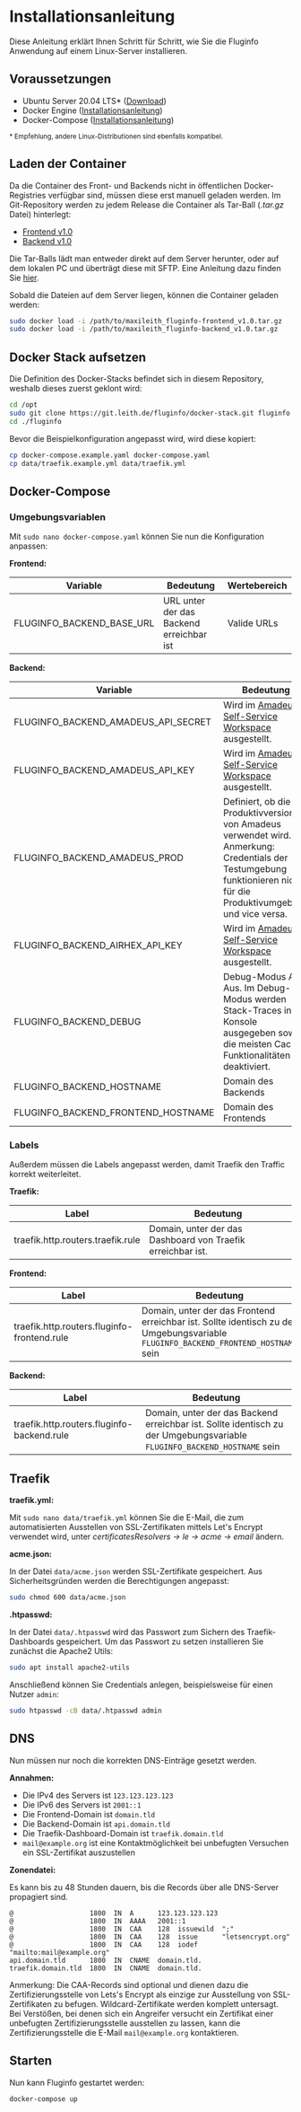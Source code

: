 # Installationsanleitung

Diese Anleitung erklärt Ihnen Schritt für Schritt, wie Sie die Fluginfo Anwendung auf einem Linux-Server installieren.

## Voraussetzungen

-   Ubuntu Server 20.04 LTS\* ([Download](https://ubuntu.com/download/server))
-   Docker Engine ([Installationsanleitung](https://docs.docker.com/engine/install/ubuntu/))
-   Docker-Compose ([Installationsanleitung](https://docs.docker.com/compose/install/#install-compose))

<small>\* Empfehlung, andere Linux-Distributionen sind ebenfalls kompatibel.</small>

## Laden der Container

Da die Container des Front- und Backends nicht in öffentlichen Docker-Registries verfügbar sind, müssen diese erst manuell geladen werden. Im Git-Repository werden zu jedem Release die Container als Tar-Ball (_.tar.gz_ Datei) hinterlegt:

-   [Frontend v1.0](https://git.leith.de/fluginfo/frontend/releases/tag/v1.0)
-   [Backend v1.0](https://git.leith.de/fluginfo/backend/releases/tag/v1.0)

Die Tar-Balls lädt man entweder direkt auf dem Server herunter, oder auf dem lokalen PC und überträgt diese mit SFTP. Eine Anleitung dazu finden Sie [hier](https://www.ionos.com/help/hosting/setting-up-and-managing-ftp-access/transferring-files-with-filezilla-using-sftp/).

Sobald die Dateien auf dem Server liegen, können die Container geladen werden:

```bash
sudo docker load -i /path/to/maxileith_fluginfo-frontend_v1.0.tar.gz
sudo docker load -i /path/to/maxileith_fluginfo-backend_v1.0.tar.gz
```

## Docker Stack aufsetzen

Die Definition des Docker-Stacks befindet sich in diesem Repository, weshalb dieses zuerst geklont wird:

```bash
cd /opt
sudo git clone https://git.leith.de/fluginfo/docker-stack.git fluginfo
cd ./fluginfo
```

Bevor die Beispielkonfiguration angepasst wird, wird diese kopiert:

```bash
cp docker-compose.example.yaml docker-compose.yaml
cp data/traefik.example.yml data/traefik.yml
```

## Docker-Compose

### Umgebungsvariablen

Mit `sudo nano docker-compose.yaml` können Sie nun die Konfiguration anpassen:

**Frontend:**

| Variable                  | Bedeutung                                | Wertebereich |
| ------------------------- | ---------------------------------------- | ------------ |
| FLUGINFO_BACKEND_BASE_URL | URL unter der das Backend erreichbar ist | Valide URLs  |

**Backend:**

| Variable                            | Bedeutung                                                                                                                                                            | Wertebereich                        |
| ----------------------------------- | -------------------------------------------------------------------------------------------------------------------------------------------------------------------- | ----------------------------------- |
| FLUGINFO_BACKEND_AMADEUS_API_SECRET | Wird im [Amadeus Self-Service Workspace](https://developers.amadeus.com/my-apps) ausgestellt.                                                                        | `string`                            |
| FLUGINFO_BACKEND_AMADEUS_API_KEY    | Wird im [Amadeus Self-Service Workspace](https://developers.amadeus.com/my-apps) ausgestellt.                                                                        | `string`                            |
| FLUGINFO_BACKEND_AMADEUS_PROD       | Definiert, ob die Produktivversion von Amadeus verwendet wird. Anmerkung: Credentials der Testumgebung funktionieren nicht für die Produktivumgebung und vice versa. | `true` \| `false`                   |
| FLUGINFO_BACKEND_AIRHEX_API_KEY     | Wird im [Amadeus Self-Service Workspace](https://developers.amadeus.com/my-apps) ausgestellt.                                                                        | `string` leer falls nicht verfügbar |
| FLUGINFO_BACKEND_DEBUG              | Debug-Modus An / Aus. Im Debug-Modus werden Stack-Traces in der Konsole ausgegeben sowie die meisten Cache-Funktionalitäten deaktiviert.                             | `true` \| `false`                   |
| FLUGINFO_BACKEND_HOSTNAME           | Domain des Backends                                                                                                                                                  | valide Domain                       |
| FLUGINFO_BACKEND_FRONTEND_HOSTNAME  | Domain des Frontends                                                                                                                                                 | valide Domain                       |

### Labels

Außerdem müssen die Labels angepasst werden, damit Traefik den Traffic korrekt weiterleitet.

**Traefik:**

| Label                             | Bedeutung                                                   |
| --------------------------------- | ----------------------------------------------------------- |
| traefik.http.routers.traefik.rule | Domain, unter der das Dashboard von Traefik erreichbar ist. |

**Frontend:**

| Label                                       | Bedeutung                                                                                                                          |
| ------------------------------------------- | ---------------------------------------------------------------------------------------------------------------------------------- |
| traefik.http.routers.fluginfo-frontend.rule | Domain, unter der das Frontend erreichbar ist. Sollte identisch zu der Umgebungsvariable `FLUGINFO_BACKEND_FRONTEND_HOSTNAME` sein |

**Backend:**

| Label                                      | Bedeutung                                                                                                                |
| ------------------------------------------ | ------------------------------------------------------------------------------------------------------------------------ |
| traefik.http.routers.fluginfo-backend.rule | Domain, unter der das Backend erreichbar ist. Sollte identisch zu der Umgebungsvariable `FLUGINFO_BACKEND_HOSTNAME` sein |

## Traefik

**traefik.yml:**

Mit `sudo nano data/traefik.yml` können Sie die E-Mail, die zum automatisierten Ausstellen von SSL-Zertifikaten mittels Let's Encrypt verwendet wird, unter _certificatesResolvers -> le -> acme -> email_ ändern.

**acme.json:**

In der Datei `data/acme.json` werden SSL-Zertifikate gespeichert. Aus Sicherheitsgründen werden die Berechtigungen angepasst:

```bash
sudo chmod 600 data/acme.json
```

**.htpasswd:**

In der Datei `data/.htpasswd` wird das Passwort zum Sichern des Traefik-Dashboards gespeichert. Um das Passwort zu setzen installieren Sie zunächst die Apache2 Utils:

```bash
sudo apt install apache2-utils
```

Anschließend können Sie Credentials anlegen, beispielsweise für einen Nutzer `admin`:

```bash
sudo htpasswd -cB data/.htpasswd admin
```

## DNS

Nun müssen nur noch die korrekten DNS-Einträge gesetzt werden.

**Annahmen:**

-   Die IPv4 des Servers ist `123.123.123.123`
-   Die IPv6 des Servers ist `2001::1`
-   Die Frontend-Domain ist `domain.tld`
-   Die Backend-Domain ist `api.domain.tld`
-   Die Traefik-Dashboard-Domain ist `traefik.domain.tld`
-   `mail@example.org` ist eine Kontaktmöglichkeit bei unbefugten Versuchen ein SSL-Zertifikat auszustellen

**Zonendatei:**

Es kann bis zu 48 Stunden dauern, bis die Records über alle DNS-Server propagiert sind.

```
@                   1800  IN  A      123.123.123.123
@                   1800  IN  AAAA   2001::1
@                   1800  IN  CAA    128  issuewild  ";"
@                   1800  IN  CAA    128  issue      "letsencrypt.org"
@                   1800  IN  CAA    128  iodef      "mailto:mail@example.org"
api.domain.tld      1800  IN  CNAME  domain.tld.
traefik.domain.tld  1800  IN  CNAME  domain.tld.
```

Anmerkung: Die CAA-Records sind optional und dienen dazu die Zertifizierungsstelle von Lets's Encrypt als einzige zur Ausstellung von SSL-Zertifikaten zu befugen. Wildcard-Zertifikate werden komplett untersagt. Bei Verstößen, bei denen sich ein Angreifer versucht ein Zertifikat einer unbefugten Zertifizierungsstelle ausstellen zu lassen, kann die Zertifizierungsstelle die E-Mail `mail@example.org` kontaktieren.

## Starten

Nun kann Fluginfo gestartet werden:

```bash
docker-compose up
```

